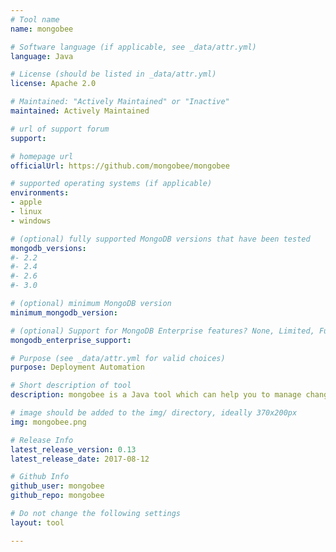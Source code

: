 ```yaml
---
# Tool name
name: mongobee

# Software language (if applicable, see _data/attr.yml)
language: Java

# License (should be listed in _data/attr.yml)
license: Apache 2.0

# Maintained: "Actively Maintained" or "Inactive"
maintained: Actively Maintained

# url of support forum
support:

# homepage url
officialUrl: https://github.com/mongobee/mongobee

# supported operating systems (if applicable)
environments:
- apple
- linux
- windows

# (optional) fully supported MongoDB versions that have been tested
mongodb_versions:
#- 2.2
#- 2.4
#- 2.6
#- 3.0

# (optional) minimum MongoDB version
minimum_mongodb_version:

# (optional) Support for MongoDB Enterprise features? None, Limited, Full
mongodb_enterprise_support: 

# Purpose (see _data/attr.yml for valid choices)
purpose: Deployment Automation

# Short description of tool
description: mongobee is a Java tool which can help you to manage changes in your MongoDB database and keep them synchronized with your Java application. The concept is similar to Liquibase, Flyway, mongeez etc. but without XML files.

# image should be added to the img/ directory, ideally 370x200px
img: mongobee.png

# Release Info
latest_release_version: 0.13
latest_release_date: 2017-08-12

# Github Info
github_user: mongobee
github_repo: mongobee

# Do not change the following settings
layout: tool

---
```



